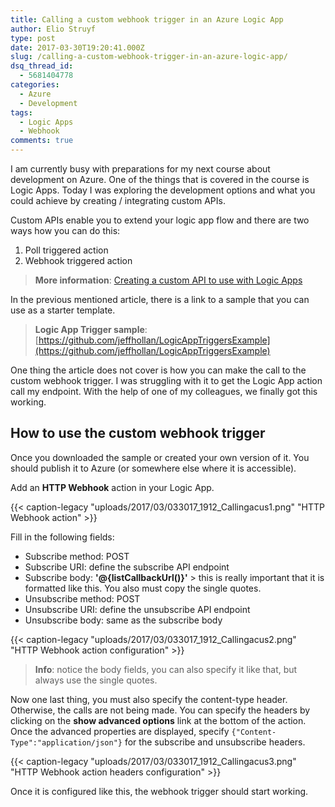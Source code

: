 ```yaml
---
title: Calling a custom webhook trigger in an Azure Logic App
author: Elio Struyf
type: post
date: 2017-03-30T19:20:41.000Z
slug: /calling-a-custom-webhook-trigger-in-an-azure-logic-app/
dsq_thread_id:
  - 5681404778
categories:
  - Azure
  - Development
tags:
  - Logic Apps
  - Webhook
comments: true
---
```


I am currently busy with preparations for my next course about development on Azure. One of the things that is covered in the course is Logic Apps. Today I was exploring the development options and what you could achieve by creating / integrating custom APIs.

Custom APIs enable you to extend your logic app flow and there are two ways how you can do this:

1.  Poll triggered action
2.  Webhook triggered action

> **More information**: [Creating a custom API to use with Logic Apps](https://docs.microsoft.com/en-us/azure/logic-apps/logic-apps-create-api-app)

In the previous mentioned article, there is a link to a sample that you can use as a starter template.

> **Logic App Trigger sample**: [https://github.com/jeffhollan/LogicAppTriggersExample](https://github.com/jeffhollan/LogicAppTriggersExample)


One thing the article does not cover is how you can make the call to the custom webhook trigger. I was struggling with it to get the Logic App action call my endpoint. With the help of one of my colleagues, we finally got this working.


## How to use the custom webhook trigger

Once you downloaded the sample or created your own version of it. You should publish it to Azure (or somewhere else where it is accessible).

Add an **HTTP Webhook** action in your Logic App.

{{< caption-legacy "uploads/2017/03/033017_1912_Callingacus1.png" "HTTP Webhook action" >}}

Fill in the following fields:

*   Subscribe method: POST
*   Subscribe URI: define the subscribe API endpoint
*   Subscribe body: **'@{listCallbackUrl()}'** > this is really important that it is formatted like this. You also must copy the single quotes.
*   Unsubscribe method: POST
*   Unsubscribe URI: define the unsubscribe API endpoint
*   Unsubscribe body: same as the subscribe body

{{< caption-legacy "uploads/2017/03/033017_1912_Callingacus2.png" "HTTP Webhook action configuration" >}}

> **Info**: notice the body fields, you can also specify it like that, but always use the single quotes.

Now one last thing, you must also specify the content-type header. Otherwise, the calls are not being made. You can specify the headers by clicking on the **show advanced options** link at the bottom of the action. Once the advanced properties are displayed, specify `{"Content-Type":"application/json"}` for the subscribe and unsubscribe headers.

{{< caption-legacy "uploads/2017/03/033017_1912_Callingacus3.png" "HTTP Webhook action headers configuration" >}}

Once it is configured like this, the webhook trigger should start working.
